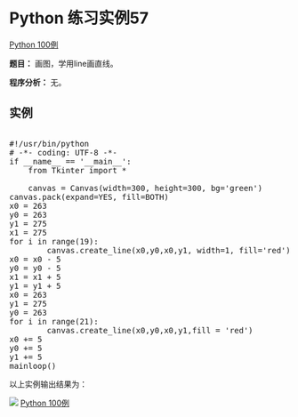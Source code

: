 Python 练习实例57
=============

 [Python 100例](python-100-examples.md)


 **题目：** 画图，学用line画直线。

 **程序分析：** 无。

  实例
--

 <pre>

#!/usr/bin/python
# -*- coding: UTF-8 -*-
if __name__ == '__main__':
    from Tkinter import *

    canvas = Canvas(width=300, height=300, bg='green')
canvas.pack(expand=YES, fill=BOTH)
x0 = 263
y0 = 263
y1 = 275
x1 = 275
for i in range(19):
        canvas.create_line(x0,y0,x0,y1, width=1, fill='red')
x0 = x0 - 5
y0 = y0 - 5
x1 = x1 + 5
y1 = y1 + 5
x0 = 263
y1 = 275
y0 = 263
for i in range(21):
        canvas.create_line(x0,y0,x0,y1,fill = 'red')
x0 += 5
y0 += 5
y1 += 5
mainloop()
</pre>

  以上实例输出结果为：

 ![](http://www.runoob.com/wp-content/uploads/2015/10/line.jpg)
 [Python 100例](python-100-examples.md)
